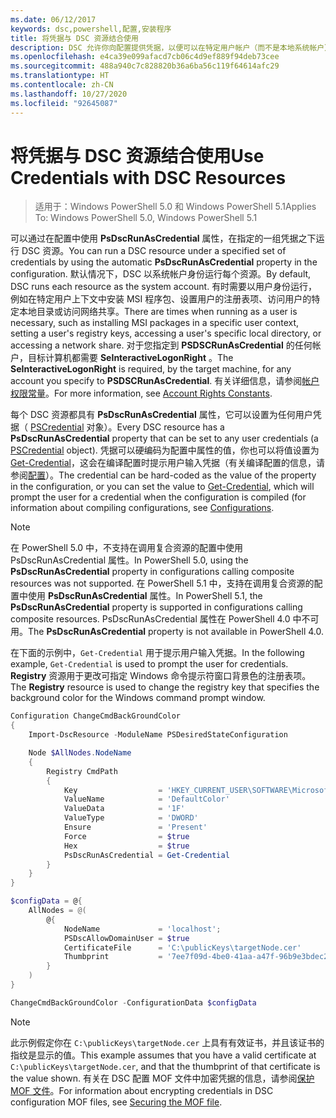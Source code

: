 ```yaml
---
ms.date: 06/12/2017
keywords: dsc,powershell,配置,安装程序
title: 将凭据与 DSC 资源结合使用
description: DSC 允许你向配置提供凭据，以便可以在特定用户帐户（而不是本地系统帐户）的上下文中应用配置设置。
ms.openlocfilehash: e4ca39e099afacd7cb06c4d9ef889f94deb73cee
ms.sourcegitcommit: 488a940c7c828820b36a6ba56c119f64614afc29
ms.translationtype: HT
ms.contentlocale: zh-CN
ms.lasthandoff: 10/27/2020
ms.locfileid: "92645087"
---
```

# <a name="use-credentials-with-dsc-resources"></a><span data-ttu-id="40f47-104">将凭据与 DSC 资源结合使用</span><span class="sxs-lookup"><span data-stu-id="40f47-104">Use Credentials with DSC Resources</span></span>

> <span data-ttu-id="40f47-105">适用于：Windows PowerShell 5.0 和 Windows PowerShell 5.1</span><span class="sxs-lookup"><span data-stu-id="40f47-105">Applies To: Windows PowerShell 5.0, Windows PowerShell 5.1</span></span>

<span data-ttu-id="40f47-106">可以通过在配置中使用 **PsDscRunAsCredential** 属性，在指定的一组凭据之下运行 DSC 资源。</span><span class="sxs-lookup"><span data-stu-id="40f47-106">You can run a DSC resource under a specified set of credentials by using the automatic **PsDscRunAsCredential** property in the configuration.</span></span> <span data-ttu-id="40f47-107">默认情况下，DSC 以系统帐户身份运行每个资源。</span><span class="sxs-lookup"><span data-stu-id="40f47-107">By default, DSC runs each resource as the system account.</span></span> <span data-ttu-id="40f47-108">有时需要以用户身份运行，例如在特定用户上下文中安装 MSI 程序包、设置用户的注册表项、访问用户的特定本地目录或访问网络共享。</span><span class="sxs-lookup"><span data-stu-id="40f47-108">There are times when running as a user is necessary, such as installing MSI packages in a specific user context, setting a user's registry keys, accessing a user's specific local directory, or accessing a network share.</span></span> <span data-ttu-id="40f47-109">对于您指定到 **PSDSCRunAsCredential** 的任何帐户，目标计算机都需要 **SeInteractiveLogonRight** 。</span><span class="sxs-lookup"><span data-stu-id="40f47-109">The **SeInteractiveLogonRight** is required, by the target machine, for any account you specify to **PSDSCRunAsCredential**.</span></span> <span data-ttu-id="40f47-110">有关详细信息，请参阅[帐户权限常量](/windows/desktop/secauthz/account-rights-constants)。</span><span class="sxs-lookup"><span data-stu-id="40f47-110">For more information, see [Account Rights Constants](/windows/desktop/secauthz/account-rights-constants).</span></span>

<span data-ttu-id="40f47-111">每个 DSC 资源都具有 **PsDscRunAsCredential** 属性，它可以设置为任何用户凭据（ [PSCredential](/dotnet/api/system.management.automation.pscredential) 对象）。</span><span class="sxs-lookup"><span data-stu-id="40f47-111">Every DSC resource has a **PsDscRunAsCredential** property that can be set to any user credentials (a [PSCredential](/dotnet/api/system.management.automation.pscredential) object).</span></span> <span data-ttu-id="40f47-112">凭据可以硬编码为配置中属性的值，你也可以将值设置为 [Get-Credential](/powershell/module/Microsoft.PowerShell.Security/Get-Credential)，这会在编译配置时提示用户输入凭据（有关编译配置的信息，请参阅[配置](configurations.md)）。</span><span class="sxs-lookup"><span data-stu-id="40f47-112">The credential can be hard-coded as the value of the property in the configuration, or you can set the value to [Get-Credential](/powershell/module/Microsoft.PowerShell.Security/Get-Credential), which will prompt the user for a credential when the configuration is compiled (for information about compiling configurations, see [Configurations](configurations.md).</span></span>

> [!NOTE]
> <span data-ttu-id="40f47-113">在 PowerShell 5.0 中，不支持在调用复合资源的配置中使用 PsDscRunAsCredential 属性。</span><span class="sxs-lookup"><span data-stu-id="40f47-113">In PowerShell 5.0, using the **PsDscRunAsCredential** property in configurations calling composite resources was not supported.</span></span> <span data-ttu-id="40f47-114">在 PowerShell 5.1 中，支持在调用复合资源的配置中使用 **PsDscRunAsCredential** 属性。</span><span class="sxs-lookup"><span data-stu-id="40f47-114">In PowerShell 5.1, the **PsDscRunAsCredential** property is supported in configurations calling composite resources.</span></span> <span data-ttu-id="40f47-115">PsDscRunAsCredential 属性在 PowerShell 4.0 中不可用。</span><span class="sxs-lookup"><span data-stu-id="40f47-115">The **PsDscRunAsCredential** property is not available in PowerShell 4.0.</span></span>

<span data-ttu-id="40f47-116">在下面的示例中，`Get-Credential` 用于提示用户输入凭据。</span><span class="sxs-lookup"><span data-stu-id="40f47-116">In the following example, `Get-Credential` is used to prompt the user for credentials.</span></span> <span data-ttu-id="40f47-117">**Registry** 资源用于更改可指定 Windows 命令提示符窗口背景色的注册表项。</span><span class="sxs-lookup"><span data-stu-id="40f47-117">The **Registry** resource is used to change the registry key that specifies the background color for the Windows command prompt window.</span></span>

```powershell
Configuration ChangeCmdBackGroundColor
{
    Import-DscResource -ModuleName PSDesiredStateConfiguration

    Node $AllNodes.NodeName
    {
        Registry CmdPath
        {
            Key                  = 'HKEY_CURRENT_USER\SOFTWARE\Microsoft\Command Processor'
            ValueName            = 'DefaultColor'
            ValueData            = '1F'
            ValueType            = 'DWORD'
            Ensure               = 'Present'
            Force                = $true
            Hex                  = $true
            PsDscRunAsCredential = Get-Credential
        }
    }
}

$configData = @{
    AllNodes = @(
        @{
            NodeName             = 'localhost';
            PSDscAllowDomainUser = $true
            CertificateFile      = 'C:\publicKeys\targetNode.cer'
            Thumbprint           = '7ee7f09d-4be0-41aa-a47f-96b9e3bdec25'
        }
    )
}

ChangeCmdBackGroundColor -ConfigurationData $configData
```

> [!NOTE]
> <span data-ttu-id="40f47-118">此示例假定你在 `C:\publicKeys\targetNode.cer` 上具有有效证书，并且该证书的指纹是显示的值。</span><span class="sxs-lookup"><span data-stu-id="40f47-118">This example assumes that you have a valid certificate at `C:\publicKeys\targetNode.cer`, and that the thumbprint of that certificate is the value shown.</span></span> <span data-ttu-id="40f47-119">有关在 DSC 配置 MOF 文件中加密凭据的信息，请参阅[保护 MOF 文件](../pull-server/secureMOF.md)。</span><span class="sxs-lookup"><span data-stu-id="40f47-119">For information about encrypting credentials in DSC configuration MOF files, see [Securing the MOF file](../pull-server/secureMOF.md).</span></span>
